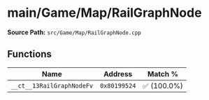 # main/Game/Map/RailGraphNode

**Source Path:** `src/Game/Map/RailGraphNode.cpp`

## Functions

| Name | Address | Match % |
|------|---------|---------|
| `__ct__13RailGraphNodeFv` | `0x80199524` | :white_check_mark: (100.0%) |